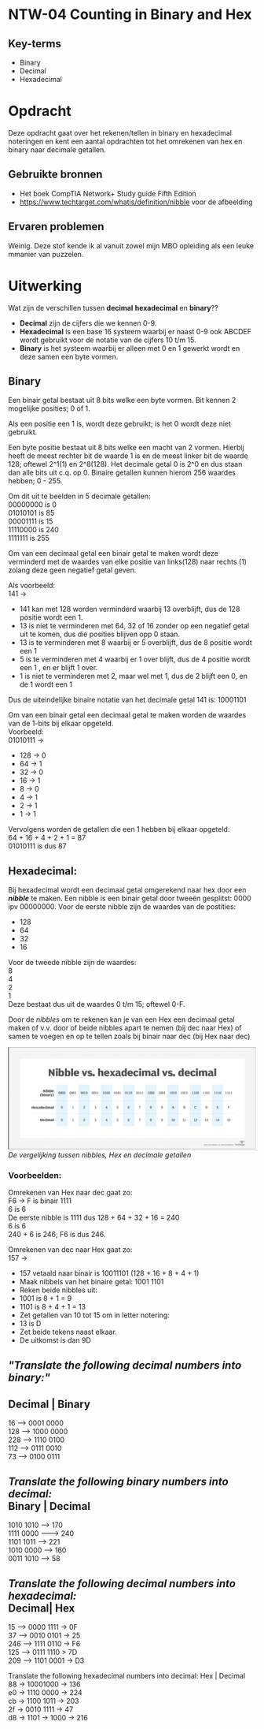 # NTW-04 Counting in Binary and Hex


## Key-terms
- Binary
- Decimal
- Hexadecimal

# Opdracht
Deze opdracht gaat over het rekenen/tellen in binary en hexadecimal noteringen en kent een aantal opdrachten tot het omrekenen van hex en binary naar decimale getallen.


## Gebruikte bronnen
- Het boek CompTIA Network+ Study guide Fifth Edition
- https://www.techtarget.com/whatis/definition/nibble voor de afbeelding

## Ervaren problemen
Weinig. Deze stof kende ik al vanuit zowel mijn MBO opleiding als een leuke mmanier van puzzelen. 

# Uitwerking
Wat zijn de verschillen tussen **decimal** **hexadecimal** en **binary**??
- **Decimal** zijn de cijfers die we kennen 0-9.
- **Hexadecimal** is een base 16 systeem waarbij er naast 0-9 ook ABCDEF wordt gebruikt voor de notatie van de cijfers 10 t/m 15.
- **Binary** is het systeem waarbij er alleen met 0 en 1 gewerkt wordt en deze samen een byte vormen. 

## Binary
Een binair getal bestaat uit 8 bits welke een byte vormen. Bit kennen 2 mogelijke posities; 0 of 1.  

Als een positie een 1 is, wordt deze gebruikt; is het 0 wordt deze niet gebruikt.  

Een byte positie bestaat uit 8 bits welke een macht van 2 vormen. Hierbij heeft de meest rechter bit de waarde 1 is en de meest linker bit de waarde 128; oftewel 2^1(1) en 2^8(128). Het decimale getal 0 is 2^0 en dus staan dan alle bits uit c.q. op 0.
Binaire getallen kunnen hierom 256 waardes hebben; 0 - 255.


Om dit uit te beelden in 5 decimale getallen:  
00000000  is 0   
01010101 is 85  
00001111 is 15  
11110000 is 240   
1111111 is 255  

Om van een decimaal getal een binair getal te maken wordt deze verminderd met de waardes van elke positie van links(128) naar rechts (1) zolang deze geen negatief getal geven.  

Als voorbeeld:  
141 ->
- 141 kan met 128 worden verminderd waarbij 13 overblijft, dus de 128 positie wordt een 1.
- 13 is niet te verminderen met 64, 32 of 16 zonder op een negatief getal uit te komen, dus die posities blijven opp 0 staan. 
- 13 is te verminderen met 8 waarbij er 5 overblijft, dus de 8 positie wordt een 1 
- 5 is te verminderen met 4 waarbij er 1 over blijft, dus de 4 positie wordt een 1 , en er blijft 1 over.
- 1 is niet te verminderen met 2, maar wel met 1, dus de 2 blijft een 0, en de 1 wordt een 1   

Dus de uiteindelijke binaire notatie van het decimale getal 141 is: 10001101


Om van een binair getal een decimaal getal te maken worden de waardes van de 1-bits bij elkaar opgeteld.  
Voorbeeld:  
01010111 ->
- 128 -> 0   
- 64 -> 1  
- 32 -> 0  
- 16 -> 1  
- 8 -> 0  
- 4 -> 1  
- 2 -> 1  
- 1 -> 1 

Vervolgens worden de getallen die een 1 hebben bij elkaar opgeteld:  
64 + 16 + 4 + 2 + 1 = 87  
01010111 is dus 87



## Hexadecimal:
Bij hexadecimal wordt een decimaal getal omgerekend naar hex door een **_nibble_** te maken. Een nibble is een binair getal door tweeën gesplitst: 0000 ipv 00000000. 
Voor de eerste nibble zijn de waardes van de postities:  
- 128  
- 64  
- 32  
- 16  


Voor de tweede nibble zijn de waardes:  
8  
4  
2   
1  
Deze bestaat dus uit de waardes 0 t/m 15; oftewel 0-F.

Door de *nibbles* om te rekenen kan je van een Hex een decimaal getal maken of v.v. door of beide nibbles apart te nemen (bij dec naar Hex) of samen te voegen en op te tellen zoals bij binair naar dec (bij Hex naar dec) 

![De vergelijking tussen nibbles, Hex en decimale getallen](/00_includes/Networking_Images/nibble_hex_dec.png)
*De vergelijking tussen nibbles, Hex en decimale getallen*

### Voorbeelden:  
Omrekenen van Hex naar dec gaat zo:   
F6 ->
F is binair 1111  
6 is 6   
De eerste nibble is 1111 dus 128 + 64 + 32 + 16 = 240  
6 is 6  
240 + 6 is 246; F6 is dus 246.

Omrekenen van dec naar Hex gaat zo:  
157 ->
- 157 vetaald naar binair is 10011101  (128 + 16 + 8 + 4 + 1)
- Maak nibbels van het binaire getal: 1001 1101   
- Reken beide nibbles uit:
- 1001 is 8 + 1 = 9 
- 1101 is 8 + 4 + 1 = 13  
- Zet getallen van 10 tot 15 om in letter notering: 
- 13 is D  
- Zet beide tekens naast elkaar.
- De uitkomst is dan 9D



## *"Translate the following decimal numbers into binary:"* 

Decimal |   Binary  
---
16   --> 0001 0000   
128 -->  1000 0000  
228 --> 1110 0100  
112 --> 0111 0010  
73  --> 0100 0111




*Translate the following binary numbers into decimal:*  
Binary | Decimal 
---- 
1010 1010 --> 170  
1111 0000 ---> 240  
1101 1011 --> 221  
1010 0000 --> 160  
0011 1010 --> 58  




*Translate the following decimal numbers into hexadecimal:*  
Decimal| Hex
----
15 --> 0000 1111 -> 0F  
37 --> 0010 0101 -> 25   
246 --> 1111 0110 -> F6  
125 --> 0111 1110 > 7D  
209 --> 1101 0001 -> D3 




Translate the following hexadecimal numbers into decimal:
Hex | Decimal  
88 -> 10001000 -> 136  
e0 -> 1110 0000 -> 224  
cb -> 1100 1011 -> 203   
2f -> 0010 1111 -> 47  
d8 -> 1101 -> 1000 -> 216 



